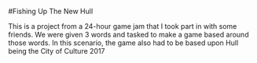 #Fishing Up The New Hull

This is a project from a 24-hour game jam that I took part in with some friends. We were given 3 words and tasked to make a game based around those words. In this scenario, the game also had to be based upon Hull being the City of Culture 2017

